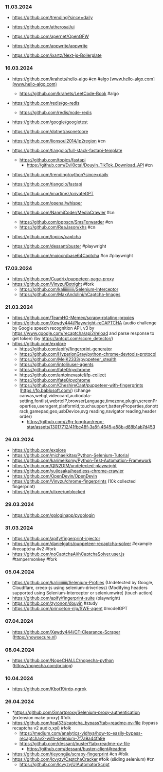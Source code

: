 ### 11.03.2024
- https://github.com/trending?since=daily

- https://github.com/atherosai/ui
- https://github.com/apernet/OpenGFW
- https://github.com/appwrite/appwrite
- https://github.com/ixartz/Next-js-Boilerplate
### 16.03.2024
- https://github.com/krahets/hello-algo #cn #algo [www.hello-algo.com](www.hello-algo.com)
  - https://github.com/krahets/LeetCode-Book #algo
- https://github.com/redis/go-redis
  - https://github.com/redis/node-redis
- https://github.com/google/googletest
- https://github.com/dotnet/aspnetcore
- https://github.com/lionsoul2014/ip2region #cn
- https://github.com/tiangolo/full-stack-fastapi-template
  - https://github.com/topics/fastapi
    - https://github.com/Evil0ctal/Douyin_TikTok_Download_API #cn 

- https://github.com/trending/python?since=daily
- https://github.com/tiangolo/fastapi
- https://github.com/imartinez/privateGPT
- https://github.com/openai/whisper
- https://github.com/NanmiCoder/MediaCrawler #cn
  - https://github.com/pppscn/SmsForwarder #cn
  - https://github.com/ReaJason/xhs #cn

- https://github.com/topics/captcha
- https://github.com/dessant/buster #playwright
- https://github.com/mojocn/base64Captcha #cn #playwright
### 17.03.2024
- https://github.com/Cuadrix/puppeteer-page-proxy
- https://github.com/Vinyzu/Botright #fork
  - https://github.com/kaliiiiiiiiii/Selenium-Interceptor
  - https://github.com/MaxAndolini/hCaptcha-Images
### 21.03.2024
- https://github.com/TeamHG-Memex/scrapy-rotating-proxies
- https://github.com/Xewdy444/Playwright-reCAPTCHA (audio challenge by Google speech recognition API, v3 by https://www.google.com/recaptcha/api2/reload and parse response to get token) (by https://antcpt.com/score_detector/)
- https://github.com/explore
  - https://github.com/apify/fingerprint-generator
  - https://github.com/HyperionGray/python-chrome-devtools-protocol
  - https://github.com/MeiK2333/pyppeteer_stealth
  - https://github.com/intoli/user-agents
  - https://github.com/fate0/pychrome
  - https://github.com/antoinevastel/fp-collect
  - https://github.com/fate0/pychrome
  - https://github.com/CheshireCaat/puppeteer-with-fingerprints (https://fp.bablosoft.com/) (change canvas,webgl,videocard,audiodata-setting,fontlist,webrtcIP,browserLanguage,timezone,plugin,screenProperties,useragent,platformId,touchsupport,batteryProperties,donottrack,gamepad,geo,usbDevice,svg reading,navigator reading,header order)
    - https://github.com/z9g-longtran/repo-star/assets/13017712/41fbc48f-3a5f-4645-a58b-d88b1ab7d453
### 26.03.2024
- https://github.com/explore
- https://github.com/michaelkitas/Python-Selenium-Tutorial
- https://github.com/karimelkomy/Python-Test-Automation-Framework
- https://github.com/QIN2DIM/undetected-playwright
- https://github.com/yujiosaka/headless-chrome-crawler
- https://github.com/OpenDevin/OpenDevin
- https://github.com/Vinyzu/chrome-fingerprints (10k collected fingerprint)
- https://github.com/ulixee/unblocked
### 29.03.2024
- https://github.com/gologinapp/pygologin
### 31.03.2024
- https://github.com/apify/fingerprint-injector
- https://github.com/danielgatis/puppeteer-recaptcha-solver #example #recaptcha #v2 #fork
- https://github.com/noCaptchaAi/hCaptchaSolver.user.js #tampermonkey #fork
### 05.04.2024
- https://github.com/kaliiiiiiiiii/Selenium-Profiles (Undetected by Google, Cloudflare, creep-js using selenium-driverless) (Modifying headers supported using Selenium-Interceptor or seleniumwire) (touch action)
- https://github.com/apify/fingerprint-suite (playwright)
- https://github.com/zyronon/douyin #study
- https://github.com/princeton-nlp/SWE-agent #modelGPT
### 07.04.2024
- https://github.com/Xewdy444/CF-Clearance-Scraper (https://nowsecure.nl)
### 08.04.2024
- https://github.com/NopeCHALLC/nopecha-python (https://nopecha.com/pricing)
### 10.04.2024
- https://github.com/Kbot19/rdp-ngrok
### 26.04.2024
- *https://github.com/Smartproxy/Selenium-proxy-authentication (extension make proxy) #folk
- https://github.com/teal33t/captcha_bypass?tab=readme-ov-file (bypass recaptcha v2 audio,xpi) #folk
  - https://medium.com/analytics-vidhya/how-to-easily-bypass-recaptchav2-with-selenium-7f7a9a44fa9e
  - https://github.com/dessant/buster?tab=readme-ov-file
    - https://github.com/dessant/buster-client#readme
- https://github.com/tieyongjie/scrapy-fingerprint #cn #folk
- https://github.com/lcyyzy/CaptchaCracker #folk (sliding selenium) #cn
  - https://github.com/lcyyzy/UIAutomatorScript
